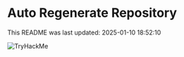 # Auto Regenerate Repository

This README was last updated: 2025-01-10 18:52:10

 ![TryHackMe](https://tryhackme.com/badge/533634)